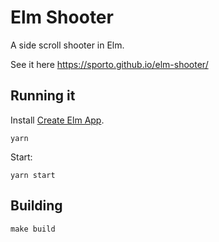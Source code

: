 # Elm Shooter

A side scroll shooter in Elm.

See it here https://sporto.github.io/elm-shooter/

## Running it

Install [Create Elm App](https://github.com/halfzebra/create-elm-app).

```
yarn
```

Start:

```
yarn start
```

## Building

```
make build
```